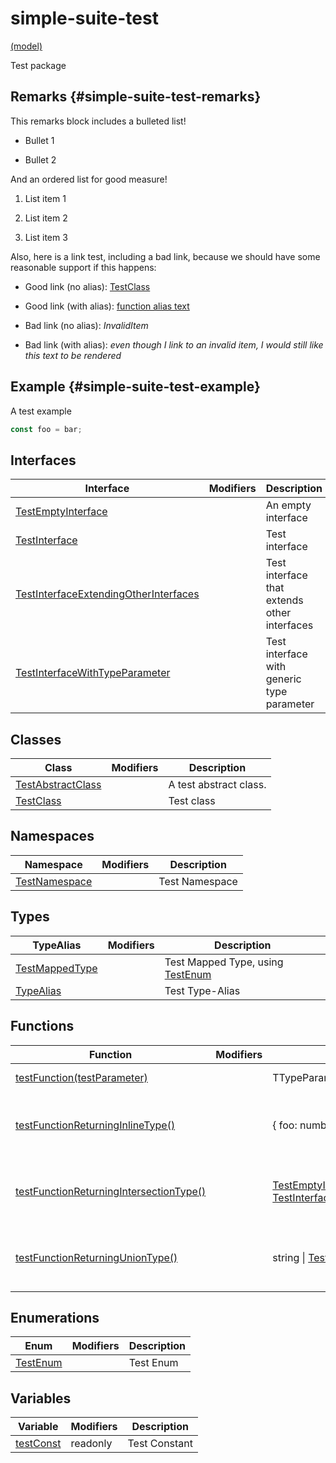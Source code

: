 
# simple-suite-test

[(model)](docs/index)

Test package

## Remarks {#simple-suite-test-remarks}

This remarks block includes a bulleted list!

- Bullet 1

- Bullet 2

And an ordered list for good measure!

1. List item 1

2. List item 2

3. List item 3

Also, here is a link test, including a bad link, because we should have some reasonable support if this happens:

- Good link (no alias): [TestClass](docs/simple-suite-test/testclass-class)

- Good link (with alias): [function alias text](docs/simple-suite-test/testfunction-function)

- Bad link (no alias): *InvalidItem*

- Bad link (with alias): *even though I link to an invalid item, I would still like this text to be rendered*

## Example {#simple-suite-test-example}

A test example

```typescript
const foo = bar;
```

## Interfaces

|  Interface | Modifiers | Description |
|  --- | --- | --- |
|  [TestEmptyInterface](docs/simple-suite-test/testemptyinterface-interface) |  | An empty interface |
|  [TestInterface](docs/simple-suite-test/testinterface-interface) |  | Test interface |
|  [TestInterfaceExtendingOtherInterfaces](docs/simple-suite-test/testinterfaceextendingotherinterfaces-interface) |  | Test interface that extends other interfaces |
|  [TestInterfaceWithTypeParameter](docs/simple-suite-test/testinterfacewithtypeparameter-interface) |  | Test interface with generic type parameter |

## Classes

|  Class | Modifiers | Description |
|  --- | --- | --- |
|  [TestAbstractClass](docs/simple-suite-test/testabstractclass-class) |  | A test abstract class. |
|  [TestClass](docs/simple-suite-test/testclass-class) |  | Test class |

## Namespaces

|  Namespace | Modifiers | Description |
|  --- | --- | --- |
|  [TestNamespace](docs/simple-suite-test/testnamespace-namespace) |  | Test Namespace |

## Types

|  TypeAlias | Modifiers | Description |
|  --- | --- | --- |
|  [TestMappedType](docs/simple-suite-test/testmappedtype-typealias) |  | Test Mapped Type, using [TestEnum](docs/simple-suite-test/testenum-enum) |
|  [TypeAlias](docs/simple-suite-test/typealias-typealias) |  | Test Type-Alias |

## Functions

|  Function | Modifiers | Return Type | Description |
|  --- | --- | --- | --- |
|  [testFunction(testParameter)](docs/simple-suite-test/testfunction-function) |  | TTypeParameter | Test function |
|  [testFunctionReturningInlineType()](docs/simple-suite-test/testfunctionreturninginlinetype-function) |  | { foo: number; bar: [TestEnum](docs/simple-suite-test/testenum-enum)<!-- -->; } | Test function that returns an inline type |
|  [testFunctionReturningIntersectionType()](docs/simple-suite-test/testfunctionreturningintersectiontype-function) |  | [TestEmptyInterface](docs/simple-suite-test/testemptyinterface-interface) &amp; [TestInterfaceWithTypeParameter](docs/simple-suite-test/testinterfacewithtypeparameter-interface)<!-- -->&lt;number&gt; | Test function that returns an inline type |
|  [testFunctionReturningUnionType()](docs/simple-suite-test/testfunctionreturninguniontype-function) |  | string \| [TestInterface](docs/simple-suite-test/testinterface-interface) | Test function that returns an inline type |

## Enumerations

|  Enum | Modifiers | Description |
|  --- | --- | --- |
|  [TestEnum](docs/simple-suite-test/testenum-enum) |  | Test Enum |

## Variables

|  Variable | Modifiers | Description |
|  --- | --- | --- |
|  [testConst](docs/simple-suite-test/testconst-variable) | readonly | Test Constant |

